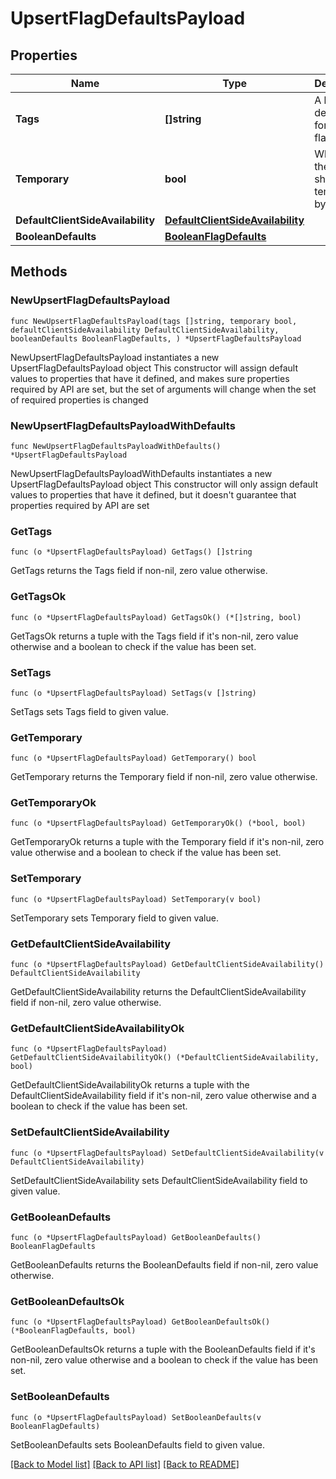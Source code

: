 # UpsertFlagDefaultsPayload

## Properties

Name | Type | Description | Notes
------------ | ------------- | ------------- | -------------
**Tags** | **[]string** | A list of default tags for each flag | 
**Temporary** | **bool** | Whether the flag should be temporary by default | 
**DefaultClientSideAvailability** | [**DefaultClientSideAvailability**](DefaultClientSideAvailability.md) |  | 
**BooleanDefaults** | [**BooleanFlagDefaults**](BooleanFlagDefaults.md) |  | 

## Methods

### NewUpsertFlagDefaultsPayload

`func NewUpsertFlagDefaultsPayload(tags []string, temporary bool, defaultClientSideAvailability DefaultClientSideAvailability, booleanDefaults BooleanFlagDefaults, ) *UpsertFlagDefaultsPayload`

NewUpsertFlagDefaultsPayload instantiates a new UpsertFlagDefaultsPayload object
This constructor will assign default values to properties that have it defined,
and makes sure properties required by API are set, but the set of arguments
will change when the set of required properties is changed

### NewUpsertFlagDefaultsPayloadWithDefaults

`func NewUpsertFlagDefaultsPayloadWithDefaults() *UpsertFlagDefaultsPayload`

NewUpsertFlagDefaultsPayloadWithDefaults instantiates a new UpsertFlagDefaultsPayload object
This constructor will only assign default values to properties that have it defined,
but it doesn't guarantee that properties required by API are set

### GetTags

`func (o *UpsertFlagDefaultsPayload) GetTags() []string`

GetTags returns the Tags field if non-nil, zero value otherwise.

### GetTagsOk

`func (o *UpsertFlagDefaultsPayload) GetTagsOk() (*[]string, bool)`

GetTagsOk returns a tuple with the Tags field if it's non-nil, zero value otherwise
and a boolean to check if the value has been set.

### SetTags

`func (o *UpsertFlagDefaultsPayload) SetTags(v []string)`

SetTags sets Tags field to given value.


### GetTemporary

`func (o *UpsertFlagDefaultsPayload) GetTemporary() bool`

GetTemporary returns the Temporary field if non-nil, zero value otherwise.

### GetTemporaryOk

`func (o *UpsertFlagDefaultsPayload) GetTemporaryOk() (*bool, bool)`

GetTemporaryOk returns a tuple with the Temporary field if it's non-nil, zero value otherwise
and a boolean to check if the value has been set.

### SetTemporary

`func (o *UpsertFlagDefaultsPayload) SetTemporary(v bool)`

SetTemporary sets Temporary field to given value.


### GetDefaultClientSideAvailability

`func (o *UpsertFlagDefaultsPayload) GetDefaultClientSideAvailability() DefaultClientSideAvailability`

GetDefaultClientSideAvailability returns the DefaultClientSideAvailability field if non-nil, zero value otherwise.

### GetDefaultClientSideAvailabilityOk

`func (o *UpsertFlagDefaultsPayload) GetDefaultClientSideAvailabilityOk() (*DefaultClientSideAvailability, bool)`

GetDefaultClientSideAvailabilityOk returns a tuple with the DefaultClientSideAvailability field if it's non-nil, zero value otherwise
and a boolean to check if the value has been set.

### SetDefaultClientSideAvailability

`func (o *UpsertFlagDefaultsPayload) SetDefaultClientSideAvailability(v DefaultClientSideAvailability)`

SetDefaultClientSideAvailability sets DefaultClientSideAvailability field to given value.


### GetBooleanDefaults

`func (o *UpsertFlagDefaultsPayload) GetBooleanDefaults() BooleanFlagDefaults`

GetBooleanDefaults returns the BooleanDefaults field if non-nil, zero value otherwise.

### GetBooleanDefaultsOk

`func (o *UpsertFlagDefaultsPayload) GetBooleanDefaultsOk() (*BooleanFlagDefaults, bool)`

GetBooleanDefaultsOk returns a tuple with the BooleanDefaults field if it's non-nil, zero value otherwise
and a boolean to check if the value has been set.

### SetBooleanDefaults

`func (o *UpsertFlagDefaultsPayload) SetBooleanDefaults(v BooleanFlagDefaults)`

SetBooleanDefaults sets BooleanDefaults field to given value.



[[Back to Model list]](../README.md#documentation-for-models) [[Back to API list]](../README.md#documentation-for-api-endpoints) [[Back to README]](../README.md)



